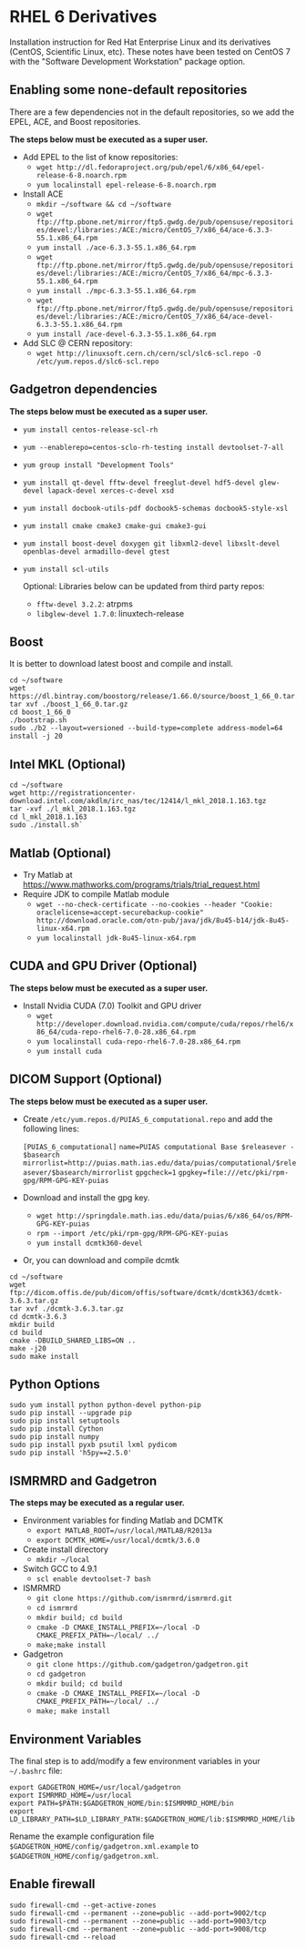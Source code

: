 RHEL 6 Derivatives
==================

Installation instruction for Red Hat Enterprise Linux and its derivatives (CentOS, Scientific Linux, etc).  These notes have been tested on CentOS 7 with the "Software Development Workstation" package option.

Enabling some none-default repositories
---------------------------------------
There are a few dependencies not in the default repositories, so we add the EPEL, ACE, and Boost repositories.

**The steps below must be executed as a super user.**

* Add EPEL to the list of know repositories:
  - `wget http://dl.fedoraproject.org/pub/epel/6/x86_64/epel-release-6-8.noarch.rpm`
  - `yum localinstall epel-release-6-8.noarch.rpm`
* Install ACE
  - `mkdir ~/software && cd ~/software`
  - `wget ftp://ftp.pbone.net/mirror/ftp5.gwdg.de/pub/opensuse/repositories/devel:/libraries:/ACE:/micro/CentOS_7/x86_64/ace-6.3.3-55.1.x86_64.rpm`
  - `yum install ./ace-6.3.3-55.1.x86_64.rpm`
  - `wget ftp://ftp.pbone.net/mirror/ftp5.gwdg.de/pub/opensuse/repositories/devel:/libraries:/ACE:/micro/CentOS_7/x86_64/mpc-6.3.3-55.1.x86_64.rpm`
  - `yum install ./mpc-6.3.3-55.1.x86_64.rpm`
  - `wget ftp://ftp.pbone.net/mirror/ftp5.gwdg.de/pub/opensuse/repositories/devel:/libraries:/ACE:/micro/CentOS_7/x86_64/ace-devel-6.3.3-55.1.x86_64.rpm`
  - `yum install /ace-devel-6.3.3-55.1.x86_64.rpm`
* Add SLC @ CERN repository:
  - `wget http://linuxsoft.cern.ch/cern/scl/slc6-scl.repo -O /etc/yum.repos.d/slc6-scl.repo`

Gadgetron dependencies
----------------------
**The steps below must be executed as a super user.**
* `yum install centos-release-scl-rh`
* `yum --enablerepo=centos-sclo-rh-testing install devtoolset-7-all`
* `yum group install "Development Tools"`
* `yum install qt-devel fftw-devel freeglut-devel hdf5-devel glew-devel lapack-devel xerces-c-devel xsd`
* `yum install docbook-utils-pdf docbook5-schemas docbook5-style-xsl`
* `yum install cmake cmake3 cmake-gui cmake3-gui`
* `yum install boost-devel doxygen git libxml2-devel libxslt-devel openblas-devel armadillo-devel gtest`
* `yum install scl-utils`

  Optional: Libraries below can be updated from third party repos:
  
  - `fftw-devel 3.2.2`: atrpms
  - `libglew-devel 1.7.0`: linuxtech-release

Boost
------------------------------------
It is better to download latest boost and compile and install.
```
cd ~/software
wget https://dl.bintray.com/boostorg/release/1.66.0/source/boost_1_66_0.tar.gz
tar xvf ./boost_1_66_0.tar.gz
cd boost_1_66_0
./bootstrap.sh
sudo ./b2 --layout=versioned --build-type=complete address-model=64 install -j 20
```

Intel MKL (Optional)
------------------------------------
```
cd ~/software
wget http://registrationcenter-download.intel.com/akdlm/irc_nas/tec/12414/l_mkl_2018.1.163.tgz
tar -xvf ./l_mkl_2018.1.163.tgz
cd l_mkl_2018.1.163
sudo ./install.sh`
```

Matlab (Optional)
------------------------------------
* Try Matlab at https://www.mathworks.com/programs/trials/trial_request.html
* Require JDK to compile Matlab module
  - `wget --no-check-certificate --no-cookies --header "Cookie: oraclelicense=accept-securebackup-cookie" http://download.oracle.com/otn-pub/java/jdk/8u45-b14/jdk-8u45-linux-x64.rpm`
  - `yum localinstall jdk-8u45-linux-x64.rpm`

CUDA and GPU Driver (Optional)
------------------------------------
**The steps below must be executed as a super user.**

* Install Nvidia CUDA (7.0) Toolkit and GPU driver
  - `wget http://developer.download.nvidia.com/compute/cuda/repos/rhel6/x86_64/cuda-repo-rhel6-7.0-28.x86_64.rpm`
  - `yum localinstall cuda-repo-rhel6-7.0-28.x86_64.rpm`
  - `yum install cuda`

DICOM Support (Optional)
------------------------------------
**The steps below must be executed as a super user.**

* Create `/etc/yum.repos.d/PUIAS_6_computational.repo` and add the following lines:

    `[PUIAS_6_computational]`
    `name=PUIAS computational Base $releasever - $basearch`
    `mirrorlist=http://puias.math.ias.edu/data/puias/computational/$releasever/$basearch/mirrorlist`
    `gpgcheck=1`
    `gpgkey=file:///etc/pki/rpm-gpg/RPM-GPG-KEY-puias`

* Download and install the gpg key.
  - `wget http://springdale.math.ias.edu/data/puias/6/x86_64/os/RPM-GPG-KEY-puias`
  - `rpm --import /etc/pki/rpm-gpg/RPM-GPG-KEY-puias`
  - `yum install dcmtk360-devel`

* Or, you can download and compile dcmtk
```
cd ~/software
wget ftp://dicom.offis.de/pub/dicom/offis/software/dcmtk/dcmtk363/dcmtk-3.6.3.tar.gz
tar xvf ./dcmtk-3.6.3.tar.gz
cd dcmtk-3.6.3
mkdir build
cd build
cmake -DBUILD_SHARED_LIBS=ON ..
make -j20
sudo make install
```

Python Options
--------------
```
sudo yum install python python-devel python-pip
sudo pip install --upgrade pip
sudo pip install setuptools
sudo pip install Cython
sudo pip install numpy 
sudo pip install pyxb psutil lxml pydicom
sudo pip install 'h5py==2.5.0'
```
ISMRMRD and Gadgetron
---------------------
**The steps may be executed as a regular user.**

* Environment variables for finding Matlab and DCMTK
    - `export MATLAB_ROOT=/usr/local/MATLAB/R2013a`
    - `export DCMTK_HOME=/usr/local/dcmtk/3.6.0`
* Create install directory
    - `mkdir ~/local`
* Switch GCC to 4.9.1
    - `scl enable devtoolset-7 bash`
* ISMRMRD
    - `git clone https://github.com/ismrmrd/ismrmrd.git`
    - `cd ismrmrd`
    - `mkdir build; cd build`
    - `cmake -D CMAKE_INSTALL_PREFIX=~/local -D CMAKE_PREFIX_PATH=~/local/ ../`
    - `make;make install`
* Gadgetron
    - `git clone https://github.com/gadgetron/gadgetron.git`
    - `cd gadgetron`
    - `mkdir build; cd build`
    - `cmake -D CMAKE_INSTALL_PREFIX=~/local -D CMAKE_PREFIX_PATH=~/local/ ../`
    - `make; make install`

Environment Variables
---------------------
The final step is to add/modify a few environment variables in your `~/.bashrc` file:

    export GADGETRON_HOME=/usr/local/gadgetron
    export ISMRMRD_HOME=/usr/local
    export PATH=$PATH:$GADGETRON_HOME/bin:$ISMRMRD_HOME/bin
    export LD_LIBRARY_PATH=$LD_LIBRARY_PATH:$GADGETRON_HOME/lib:$ISMRMRD_HOME/lib

Rename the example configuration file `$GADGETRON_HOME/config/gadgetron.xml.example` to `$GADGETRON_HOME/config/gadgetron.xml`.

Enable firewall
--------------------
```
sudo firewall-cmd --get-active-zones
sudo firewall-cmd --permanent --zone=public --add-port=9002/tcp
sudo firewall-cmd --permanent --zone=public --add-port=9003/tcp
sudo firewall-cmd --permanent --zone=public --add-port=9008/tcp
sudo firewall-cmd --reload
```
